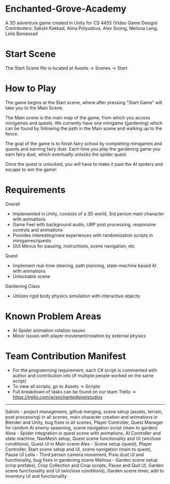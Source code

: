 # Enchanted-Grove-Academy
A 3D adventure game created in Unity for CS 4455 (Video Game Design)
Contributers: Sakshi Kakkad, Alina Polyudova, Alex Soong, Melissa Leng, Leila Baniassad

# Start Scene
The Start Scene file is located at Assets -> Scenes -> Start

# How to Play
The game begins at the Start scene, where after pressing "Start Game" will take you to the Main Scene.

The Main scene is the main map of the game, from which you access minigames and quests. We currently have one minigame (gardening) which can be found by following the path in the Main scene and walking up to the fence.

The goal of the game is to finish fairy school by completing minigames and quests and earning fairy dust. Each time you play the gardening game you earn fairy dust, which eventually unlocks the spider quest.

Once the quest is unlocked, you will have to make it past the AI spiders and escape to win the game!

# Requirements
Overall
- Implemented in Unity, consists of a 3D world, 3rd person main character with animations
- Game Feel with background audio, URP post processing, responsive controls and animations
- Provides interesting/new experiences with randomization scripts in minigames/quests 
- GUI Menus for pausing, instructions, scene navigation, etc

Quest
- Implement real-time steering, path planning, state-machine based AI with animations
- Unlockable scene

Gardening Class
- Utilizes rigid body physics simulation with interactive objects

# Known Problem Areas
- AI Spider animation rotation issues
- Minor issues with player movement/rotation by external physics

# Team Contribution Manifest
- For the programming requirement, each C# script is commented with author and contribution info (if multiple people worked on the same script)
- To view all scripts, go to Assets -> Scripts
- Full breakdown of tasks can be found on our team Trello -> https://trello.com/w/enchantedpixelstudios

-------------------------------------------------------------------------

Sakshi - project management, github merging, scene setup (assets, terrain, post processing) in all scenes, main character creation and animations in Blender and Unity, bug fixes in all scenes, Player Controller, Quest Manager for random AI enemy spawning, scene navigation script (main to garden)
Alina - Spider integration in quest scene with animations, AI Controller and state machine, NavMesh setup, Quest scene functionality and UI (win/lose conditions), Quest UI in Main scene
Alex - Scene setup (quest), Player Controller, Start scene setup and UI, scene navigation (main to quest), Pause UI
Leila - Third person camera movement, Pixie dust UI and functionality, bug fixes in gardening scene
Melissa - Garden scene setup (crop prefabs), Crop Collection and Crop scripts, Pause and Quit UI, Garden scene functionality and UI (win/lose conditions), Garden scene timer, add to inventory UI and functionality

